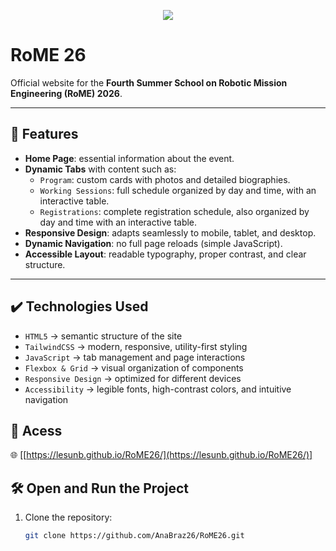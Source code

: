 <p align="center">
<img loading="lazy" src="http://img.shields.io/static/v1?label=STATUS&message=EM%20DESENVOLVIMENTO&color=GREEN&style=for-the-badge"/>
</p>

# RoME 26

Official website for the **Fourth Summer School on Robotic Mission Engineering (RoME) 2026**.

---

## 🔨 Features

- **Home Page**: essential information about the event.  
- **Dynamic Tabs** with content such as:  
  - `Program`: custom cards with photos and detailed biographies.  
  - `Working Sessions`: full schedule organized by day and time, with an interactive table.  
  - `Registrations`: complete registration schedule, also organized by day and time with an interactive table.  
- **Responsive Design**: adapts seamlessly to mobile, tablet, and desktop.  
- **Dynamic Navigation**: no full page reloads (simple JavaScript).  
- **Accessible Layout**: readable typography, proper contrast, and clear structure.  

---

## ✔️ Technologies Used

- `HTML5` → semantic structure of the site  
- `TailwindCSS` → modern, responsive, utility-first styling  
- `JavaScript` → tab management and page interactions  
- `Flexbox & Grid` → visual organization of components  
- `Responsive Design` → optimized for different devices  
- `Accessibility` → legible fonts, high-contrast colors, and intuitive navigation  


## 📁 Acess

🌐 [[https://lesunb.github.io/RoME26/](https://lesunb.github.io/RoME26/)]

## 🛠️ Open and Run the Project

1. Clone the repository:
   ```bash
   git clone https://github.com/AnaBraz26/RoME26.git  


